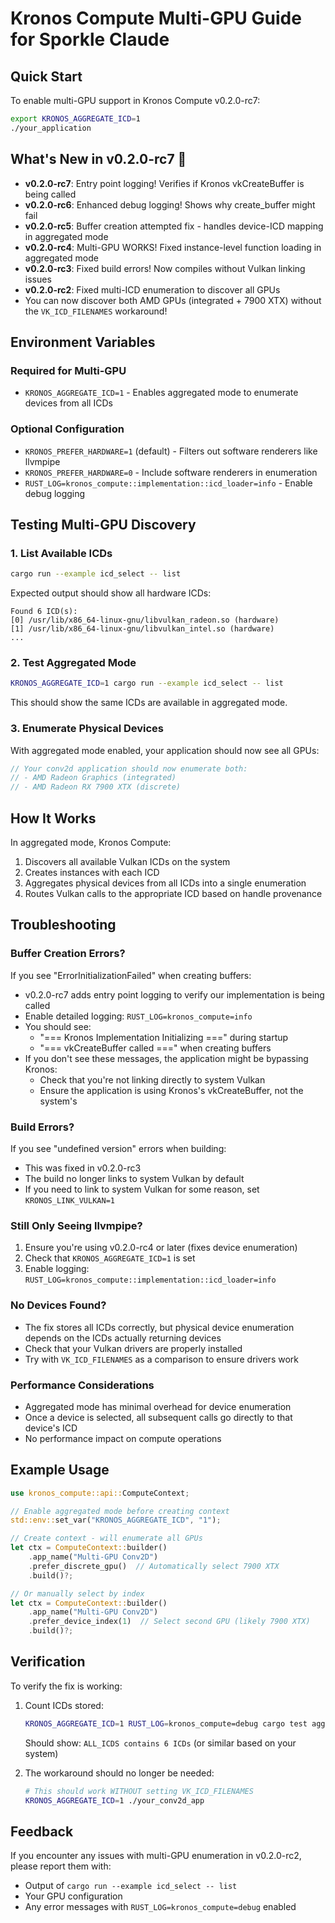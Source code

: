 # Kronos Compute Multi-GPU Guide for Sporkle Claude

## Quick Start

To enable multi-GPU support in Kronos Compute v0.2.0-rc7:

```bash
export KRONOS_AGGREGATE_ICD=1
./your_application
```

## What's New in v0.2.0-rc7 🍬

- **v0.2.0-rc7**: Entry point logging! Verifies if Kronos vkCreateBuffer is being called
- **v0.2.0-rc6**: Enhanced debug logging! Shows why create_buffer might fail
- **v0.2.0-rc5**: Buffer creation attempted fix - handles device-ICD mapping in aggregated mode
- **v0.2.0-rc4**: Multi-GPU WORKS! Fixed instance-level function loading in aggregated mode
- **v0.2.0-rc3**: Fixed build errors! Now compiles without Vulkan linking issues
- **v0.2.0-rc2**: Fixed multi-ICD enumeration to discover all GPUs
- You can now discover both AMD GPUs (integrated + 7900 XTX) without the `VK_ICD_FILENAMES` workaround!

## Environment Variables

### Required for Multi-GPU
- `KRONOS_AGGREGATE_ICD=1` - Enables aggregated mode to enumerate devices from all ICDs

### Optional Configuration
- `KRONOS_PREFER_HARDWARE=1` (default) - Filters out software renderers like llvmpipe
- `KRONOS_PREFER_HARDWARE=0` - Include software renderers in enumeration
- `RUST_LOG=kronos_compute::implementation::icd_loader=info` - Enable debug logging

## Testing Multi-GPU Discovery

### 1. List Available ICDs
```bash
cargo run --example icd_select -- list
```

Expected output should show all hardware ICDs:
```
Found 6 ICD(s):
[0] /usr/lib/x86_64-linux-gnu/libvulkan_radeon.so (hardware)
[1] /usr/lib/x86_64-linux-gnu/libvulkan_intel.so (hardware)
...
```

### 2. Test Aggregated Mode
```bash
KRONOS_AGGREGATE_ICD=1 cargo run --example icd_select -- list
```

This should show the same ICDs are available in aggregated mode.

### 3. Enumerate Physical Devices
With aggregated mode enabled, your application should now see all GPUs:

```rust
// Your conv2d application should now enumerate both:
// - AMD Radeon Graphics (integrated)
// - AMD Radeon RX 7900 XTX (discrete)
```

## How It Works

In aggregated mode, Kronos Compute:
1. Discovers all available Vulkan ICDs on the system
2. Creates instances with each ICD
3. Aggregates physical devices from all ICDs into a single enumeration
4. Routes Vulkan calls to the appropriate ICD based on handle provenance

## Troubleshooting

### Buffer Creation Errors?
If you see "ErrorInitializationFailed" when creating buffers:
- v0.2.0-rc7 adds entry point logging to verify our implementation is being called
- Enable detailed logging: `RUST_LOG=kronos_compute=info`
- You should see:
  - "=== Kronos Implementation Initializing ===" during startup
  - "=== vkCreateBuffer called ===" when creating buffers
- If you don't see these messages, the application might be bypassing Kronos:
  - Check that you're not linking directly to system Vulkan
  - Ensure the application is using Kronos's vkCreateBuffer, not the system's

### Build Errors?
If you see "undefined version" errors when building:
- This was fixed in v0.2.0-rc3
- The build no longer links to system Vulkan by default
- If you need to link to system Vulkan for some reason, set `KRONOS_LINK_VULKAN=1`

### Still Only Seeing llvmpipe?
1. Ensure you're using v0.2.0-rc4 or later (fixes device enumeration)
2. Check that `KRONOS_AGGREGATE_ICD=1` is set
3. Enable logging: `RUST_LOG=kronos_compute::implementation::icd_loader=info`

### No Devices Found?
- The fix stores all ICDs correctly, but physical device enumeration depends on the ICDs actually returning devices
- Check that your Vulkan drivers are properly installed
- Try with `VK_ICD_FILENAMES` as a comparison to ensure drivers work

### Performance Considerations
- Aggregated mode has minimal overhead for device enumeration
- Once a device is selected, all subsequent calls go directly to that device's ICD
- No performance impact on compute operations

## Example Usage

```rust
use kronos_compute::api::ComputeContext;

// Enable aggregated mode before creating context
std::env::set_var("KRONOS_AGGREGATE_ICD", "1");

// Create context - will enumerate all GPUs
let ctx = ComputeContext::builder()
    .app_name("Multi-GPU Conv2D")
    .prefer_discrete_gpu()  // Automatically select 7900 XTX
    .build()?;

// Or manually select by index
let ctx = ComputeContext::builder()
    .app_name("Multi-GPU Conv2D")
    .prefer_device_index(1)  // Select second GPU (likely 7900 XTX)
    .build()?;
```

## Verification

To verify the fix is working:

1. Count ICDs stored:
   ```bash
   KRONOS_AGGREGATE_ICD=1 RUST_LOG=kronos_compute=debug cargo test aggregated_mode_test -- --nocapture
   ```
   
   Should show: `ALL_ICDS contains 6 ICDs` (or similar based on your system)

2. The workaround should no longer be needed:
   ```bash
   # This should work WITHOUT setting VK_ICD_FILENAMES
   KRONOS_AGGREGATE_ICD=1 ./your_conv2d_app
   ```

## Feedback

If you encounter any issues with multi-GPU enumeration in v0.2.0-rc2, please report them with:
- Output of `cargo run --example icd_select -- list`
- Your GPU configuration
- Any error messages with `RUST_LOG=kronos_compute=debug` enabled